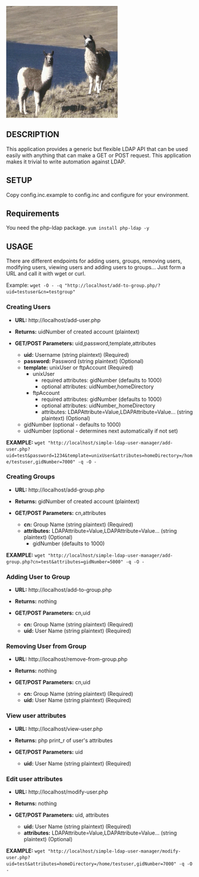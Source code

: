 ![Lightweight LDAP Account Management API](https://raw.githubusercontent.com/integrii/LLAMA/master/img/llamas.gif)


## DESCRIPTION
This application provides a generic but flexible LDAP API that can be used
easily with anything that can make a GET or POST request. This application
makes it trivial to write automation against LDAP.


## SETUP
Copy config.inc.example to config.inc and configure for your environment.


## Requirements

You need the php-ldap package. `yum install php-ldap -y`

## USAGE

There are different endpoints for adding users, groups, removing users, modifying users, viewing users and adding users to groups...  Just form a URL and call it with wget or curl.

Example: `wget -O - -q "http://localhost/add-to-group.php/?uid=testuser&cn=testgroup"`


### Creating Users
* **URL:** http://localhost/add-user.php
* **Returns:** uidNumber of created account (plaintext)
* **GET/POST Parameters:** uid,password,template,attributes

    * **uid:** Username (string plaintext) (Required)
    * **password:** Password (string plaintext) (Optional)
    * **template:** unixUser or ftpAccount (Required)
        * unixUser
            * required attributes: gidNumber (defaults to 1000)
            * optional attributes: uidNumber,homeDirectory
        * ftpAccount
            * required attributes: gidNumber (defaults to 1000)
            * optional attributes: uidNumber,,homeDirectory
            * attributes: LDAPAttribute=Value,LDAPAttribute=Value... (string plaintext) (Optional)
    * gidNumber (optional - defaults to 1000)
    * uidNumber (optional - determines next automatically if not set)

**EXAMPLE:** `wget "http://localhost/simple-ldap-user-manager/add-user.php?uid=test&password=1234&template=unixUser&attributes=homeDirectory=/home/testuser,gidNumber=7000" -q -O -`

### Creating Groups
* **URL:** http://localhost/add-group.php
* **Returns:** gidNumber of created account (plaintext)
* **GET/POST Parameters:** cn,attributes

    * **cn:** Group Name (string plaintext) (Required)
    * **attributes:** LDAPAttribute=Value,LDAPAttribute=Value... (string plaintext) (Optional)
        * gidNumber (defaults to 1000)

**EXAMPLE:** `wget "http://localhost/simple-ldap-user-manager/add-group.php?cn=test&attributes=gidNumber=5000" -q -O -`


### Adding User to Group #
* **URL:** http://localhost/add-to-group.php
* **Returns:** nothing
* **GET/POST Parameters:** cn,uid

    * **cn:** Group Name (string plaintext) (Required)
    * **uid:** User Name (string plaintext) (Required)


### Removing User from Group
* **URL:** http://localhost/remove-from-group.php
* **Returns:** nothing
* **GET/POST Parameters:**  cn,uid

    * **cn:** Group Name (string plaintext) (Required)
    * **uid:** User Name (string plaintext) (Required)


### View user attributes
* **URL:** http://localhost/view-user.php
* **Returns:** php print_r of user's attributes
* **GET/POST Parameters:**  uid

    * **uid:** User Name (string plaintext) (Required)

### Edit user attributes
* **URL:** http://localhost/modify-user.php
* **Returns:** nothing
* **GET/POST Parameters:**  uid, attributes

    * **uid:** User Name (string plaintext) (Required)
    * **attributes:** LDAPAttribute=Value,LDAPAttribute=Value... (string plaintext) (Optional)

**EXAMPLE:** `wget "http://localhost/simple-ldap-user-manager/modify-user.php?uid=test&attributes=homeDirectory=/home/testuser,gidNumber=7000" -q -O -`

